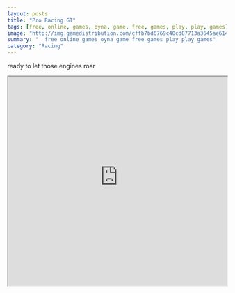 ```yaml
---
layout: posts
title: "Pro Racing GT"
tags: [free, online, games, oyna, game, free, games, play, play, games]
image: "http://img.gamedistribution.com/cffb7bd6769c40cd87713a3645ae6140.jpg"
summary: "  free online games oyna game free games play play games"
category: "Racing"
---
```


ready to let those engines roar

<iframe width="100%" height="480px;" src="http://flash.gamedistribution.com?game=cffb7bd6769c40cd87713a3645ae6140"></iframe>